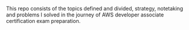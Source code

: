 This repo consists of the topics defined and divided, strategy, notetaking and problems I solved in the journey of AWS developer associate certification exam preparation.